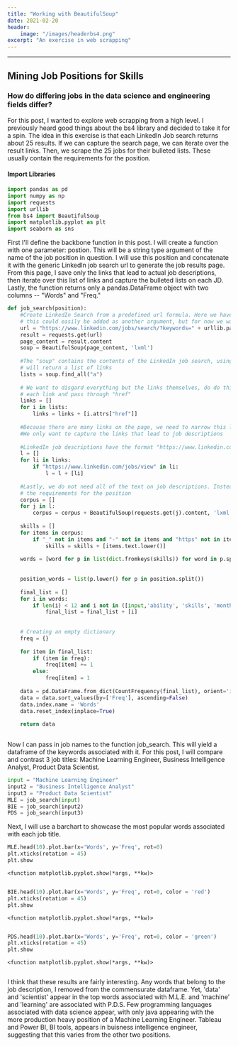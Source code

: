 ```yaml
---
title: "Working with BeautifulSoup"
date: 2021-02-20
header: 
    image: "/images/headerbs4.png"
excerpt: "An exercise in web scrapping"
---
```


---


## Mining Job Positions for Skills

### How do differing jobs in the data science and engineering fields differ? 

For this post, I wanted to explore web scrapping from a high level. I previously heard good things about the bs4 library and decided to take it for a spin. 
The idea in this exercise is that each LinkedIn Job search returns about 25 results. If we can capture the search page, we can iterate over the result links. Then, we scrape the 25 jobs for their bulleted lists. These usually contain the requirements for the position. 

#### Import Libraries


```python
import pandas as pd
import numpy as np
import requests
import urllib
from bs4 import BeautifulSoup 
import matplotlib.pyplot as plt
import seaborn as sns
```
First I'll define the backbone function in this post. I will create a function with one parameter: postion. This will be a string type argument of the name of the job position in question. I will use this position and concatenate it with the generic LinkedIn job search url to generate the job results page. From this page, I save only the links that lead to actual job descriptions, then iterate over this list of links and capture the bulleted lists on each JD. Lastly, the function returns only a pandas.DataFrame object with two columns -- "Words" and "Freq."

```python
def job_search(position):
    #Create LinkedIn Search from a predefined url formula. Here we have not set a location to search within
    # this could easily be added as another argument, but for now we want to return general results
    url = "https://www.linkedin.com/jobs/search/?keywords=" + urllib.parse.quote(position, safe='')
    result = requests.get(url)
    page_content = result.content
    soup = BeautifulSoup(page_content, 'lxml')
    
    #The "soup" contains the contents of the LinkedIn job search, using the method "find_all", we pass in "a" which
    # will return a list of links
    lists = soup.find_all("a")
    
    # We want to disgard everything but the links themselves, do do this we call the attribute method on 
    # each link and pass through "href"
    links = []
    for i in lists: 
        links = links + [i.attrs["href"]]
    
    #Because there are many links on the page, we need to narrow this list
    #We only want to capture the links that lead to job descriptions
    
    #LinkedIn job descriptions have the format "https://www.linkedin.com/jobs/view"
    l = []
    for li in links:
        if "https://www.linkedin.com/jobs/view" in li:
            l = l + [li] 
    
    #Lastly, we do not need all of the text on job descriptions. Instead, it's common for employers to list
    # the requirements for the position
    corpus = []
    for j in l:
        corpus = corpus + BeautifulSoup(requests.get(j).content, 'lxml').find_all("li")
        
    skills = []
    for items in corpus:
        if "_" not in items and "-" not in items and "https" not in items and "</h" not in items: 
            skills = skills + [items.text.lower()] 
    
    words = [word for p in list(dict.fromkeys(skills)) for word in p.split()]
    
    
    position_words = list(p.lower() for p in position.split())
    
    final_list = []
    for i in words:
        if len(i) < 12 and i not in ([input,'ability', 'skills', 'months', 'job','experience', 'new','years', 'york,','week', 'francisco,','ca2','ca3','ca1', 'diego,', 'days','weeks','jobs', "-","agoapply", "/",'ago', "angeles,", "," "ago", "&","Now","i", "me", "my", "myself", "we", "our", "ours", "ourselves", "you", "your", "yours", "yourself", "yourselves", "he", "him", "his", "himself", "she", "her", "hers", "herself", "it", "its", "itself", "they", "them", "their", "theirs", "themselves", "what", "which", "who", "whom", "this", "that", "these", "those", "am", "is", "are", "was", "were", "be", "been", "being", "have", "has", "had", "having", "do", "does", "did", "doing", "a", "an", "the", "and", "but", "if", "or", "because", "as", "until", "while", "of", "at", "by", "for", "with", "about", "against", "between", "into", "through", "during", "before", "after", "above", "below", "to", "from", "up", "down", "in", "out", "on", "off", "over", "under", "again", "further", "then", "once", "here", "there", "when", "where", "why", "how", "all", "any", "both", "each", "few", "more", "most", "other", "some", "such", "no", "nor", "not", "only", "own", "same", "so", "than", "too", "very", "s", "t", "can", "will", "just", "don", "should", "now"] + position_words):
            final_list = final_list + [i]
            
            
    # Creating an empty dictionary  
    freq = {} 
    
    for item in final_list: 
        if (item in freq): 
            freq[item] += 1
        else: 
            freq[item] = 1
            
    data = pd.DataFrame.from_dict(CountFrequency(final_list), orient='index', columns = ['Freq'])
    data = data.sort_values(by=['Freq'], ascending=False)
    data.index.name = 'Words'
    data.reset_index(inplace=True)
            
    return data
        
```
Now I can pass in job names to the function job_search. This will yield a dataframe of the keywords associated with it. For this post, I will compare and contrast 3 job titles: Machine Learning Engineer, Business Intelligence Analyst, Product Data Scientist.

```python
input = "Machine Learning Engineer"
input2 = "Business Intelligence Analyst"
input3 = "Product Data Scientist"
MLE = job_search(input)
BIE = job_search(input2)
PDS = job_search(input3)

```
Next, I will use a barchart to showcase the most popular words associated with each job title. 

```python
MLE.head(10).plot.bar(x='Words', y='Freq', rot=0)
plt.xticks(rotation = 45) 
plt.show
```




    <function matplotlib.pyplot.show(*args, **kw)>



<img src="{{ site.url }}{{ site.baseurl }}/images/output_7_1.png" alt="">



```python
BIE.head(10).plot.bar(x='Words', y='Freq', rot=0, color = 'red')
plt.xticks(rotation = 45) 
plt.show
```




    <function matplotlib.pyplot.show(*args, **kw)>



<img src="{{ site.url }}{{ site.baseurl }}/images/output_8_1.png" alt="">




```python
PDS.head(10).plot.bar(x='Words', y='Freq', rot=0, color = 'green')
plt.xticks(rotation = 45) 
plt.show
```




    <function matplotlib.pyplot.show(*args, **kw)>



<img src="{{ site.url }}{{ site.baseurl }}/images/output_9_1.png" alt="">


I think that these results are fairly interesting. Any words that belong to the job description, I removed from the commensurate dataframe. Yet, 'data' and 'scientist' appear in the top words associated with M.L.E. and 'machine' and 'learning' are associated with P.D.S. Few programming languages associated with data science appear, with only java appearing with the more production heavy position of a Machine Learning Engineer. Tableau and Power BI, BI tools, appears in buisness intelligence engineer, suggesting that this varies from the other two positions. 
